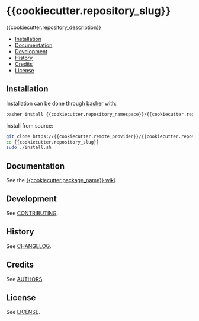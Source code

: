 # {{cookiecutter.repository_slug}}
{{cookiecutter.repository_description}}

- [Installation](#installation)
- [Documentation](#documentation)
- [Development](#development)
- [History](#history)
- [Credits](#credits)
- [License](#license)

## Installation
Installation can be done through
[basher](https://github.com/basherpm/basher) with:
```bash
basher install {{cookiecutter.repository_namespace}}/{{cookiecutter.repository_slug}}
```

Install from source:
```bash
git clone https://{{cookiecutter.remote_provider}}/{{cookiecutter.repository_namespace}}/{{cookiecutter.repository_slug}}
cd {{cookiecutter.repository_slug}}
sudo ./install.sh
```

## Documentation
See the [{{cookiecutter.package_name}} wiki](https://{{cookiecutter.remote_provider}}/{{cookiecutter.repository_namespace}}/{{cookiecutter.repository_slug}}/wiki).

## Development
See [CONTRIBUTING](CONTRIBUTING.md).

## History
See [CHANGELOG](CHANGELOG.md).

## Credits
See [AUTHORS](AUTHORS.md).

## License
See [LICENSE](LICENSE).
